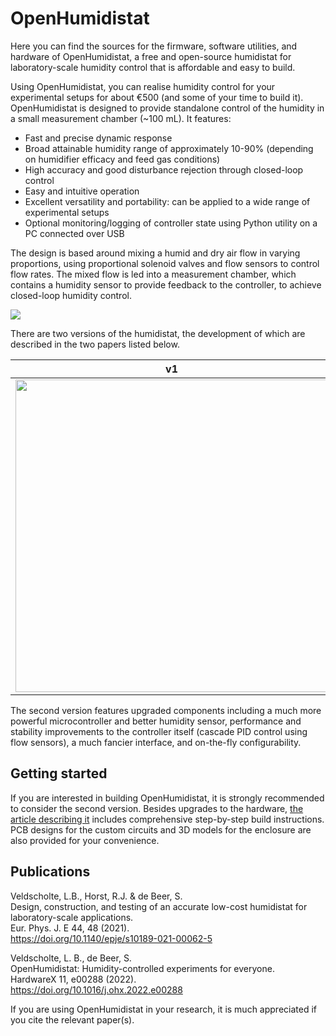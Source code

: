 # OpenHumidistat

Here you can find the sources for the firmware, software utilities, and hardware of OpenHumidistat, a free and open-source humidistat for laboratory-scale humidity control that is affordable and easy to build.

Using OpenHumidistat, you can realise humidity control for your experimental setups for about €500 (and some of your time to build it). OpenHumidistat is designed to provide standalone control of the humidity in a small measurement chamber (~100 mL). It features:

- Fast and precise dynamic response
- Broad attainable humidity range of approximately 10-90% (depending on humidifier efficacy and feed gas conditions)
- High accuracy and good disturbance rejection through closed-loop control
- Easy and intuitive operation
- Excellent versatility and portability: can be applied to a wide range of experimental setups
- Optional monitoring/logging of controller state using Python utility on a PC connected over USB

The design is based around mixing a humid and dry air flow in varying proportions, using proportional solenoid valves and flow sensors to control flow rates. The mixed flow is led into a measurement chamber, which contains a humidity sensor to provide feedback to the controller, to achieve closed-loop humidity control.

![](https://github.com/OpenHumidistat/.github/assets/7603719/243d1c5d-ea67-41aa-9bef-213ebf1f45db)

There are two versions of the humidistat, the development of which are described in the two papers listed below.

v1             |  v2 (OpenHumidistat)
:-------------------------:|:-------------------------:
<img src="https://github.com/OpenHumidistat/.github/assets/7603719/bfd68dd0-57cc-4cd7-b9a4-9fbe3d1202de" width="500px">  | <img src="https://github.com/OpenHumidistat/.github/assets/7603719/b80bd339-9c06-4d26-a08a-2af10616c3df" width="500px">

The second version features upgraded components including a much more powerful microcontroller and better humidity sensor, performance and stability improvements to the controller itself (cascade PID control using flow sensors), a much fancier interface, and on-the-fly configurability.

## Getting started

If you are interested in building OpenHumidistat, it is strongly recommended to consider the second version. Besides upgrades to the hardware, [the article describing it](https://arxiv.org/pdf/2112.08500) includes comprehensive step-by-step build instructions. PCB designs for the custom circuits and 3D models for the enclosure are also provided for your convenience.

## Publications
Veldscholte, L.B., Horst, R.J. & de Beer, S.  
Design, construction, and testing of an accurate low-cost humidistat for laboratory-scale applications.  
Eur. Phys. J. E 44, 48 (2021).  
https://doi.org/10.1140/epje/s10189-021-00062-5

Veldscholte, L. B., de Beer, S.  
OpenHumidistat: Humidity-controlled experiments for everyone.  
HardwareX 11, e00288 (2022).  
https://doi.org/10.1016/j.ohx.2022.e00288

If you are using OpenHumidistat in your research, it is much appreciated if you cite the relevant paper(s).
